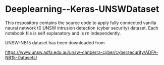 # Deeplearning--Keras-UNSWDataset

This respository contains the source code to apply fully connected vanilla neural network t0 UNSW intrusion detection (cyber security) dataset. Each notebook file is self explanatory and is rn independently. 

UNSW-NB15 dataset has been downloaded from

https://www.unsw.adfa.edu.au/unsw-canberra-cyber/cybersecurity/ADFA-NB15-Datasets/

